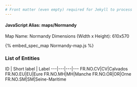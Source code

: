 ```yaml
---
# Front matter (even empty) required for Jekyll to process
---
```


#### JavaScript Alias: maps/Normandy

Map Name: Normandy
Dimensions (Width x Height): 610x570



{% embed_spec_map Normandy-map.js %}

### List of Entities

ID | Short label | Label
---|---|---|---
FR.NO.CV|CV|Calvados
FR.NO.EU|EU|Eure
FR.NO.MH|MH|Manche
FR.NO.OR|OR|Orne
FR.NO.SM|SM|Seine-Maritime